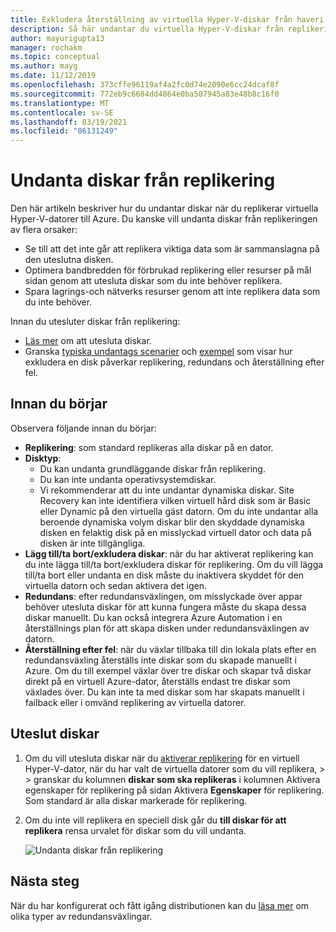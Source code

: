 ```yaml
---
title: Exkludera återställning av virtuella Hyper-V-diskar från haveri beredskap till Azure med Azure Site Recovery
description: Så här undantar du virtuella Hyper-V-diskar från replikering till Azure med Azure Site Recovery.
author: mayurigupta13
manager: rochakm
ms.topic: conceptual
ms.author: mayg
ms.date: 11/12/2019
ms.openlocfilehash: 373cffe96119af4a2fc0d74e2090e6cc24dcaf8f
ms.sourcegitcommit: 772eb9c6684dd4864e0ba507945a83e48b8c16f0
ms.translationtype: MT
ms.contentlocale: sv-SE
ms.lasthandoff: 03/19/2021
ms.locfileid: "86131249"
---
```

# <a name="exclude-disks-from-replication"></a>Undanta diskar från replikering

Den här artikeln beskriver hur du undantar diskar när du replikerar virtuella Hyper-V-datorer till Azure. Du kanske vill undanta diskar från replikeringen av flera orsaker:

- Se till att det inte går att replikera viktiga data som är sammanslagna på den uteslutna disken.
- Optimera bandbredden för förbrukad replikering eller resurser på mål sidan genom att utesluta diskar som du inte behöver replikera.
- Spara lagrings-och nätverks resurser genom att inte replikera data som du inte behöver.

Innan du utesluter diskar från replikering:

- [Läs mer](exclude-disks-replication.md) om att utesluta diskar.
- Granska [typiska undantags scenarier](exclude-disks-replication.md#typical-scenarios) och [exempel](exclude-disks-replication.md#example-1-exclude-the-sql-server-tempdb-disk) som visar hur exkludera en disk påverkar replikering, redundans och återställning efter fel.

## <a name="before-you-start"></a>Innan du börjar

Observera följande innan du börjar:

- **Replikering**: som standard replikeras alla diskar på en dator.
- **Disktyp**:
    - Du kan undanta grundläggande diskar från replikering.
    - Du kan inte undanta operativsystemdiskar.
    - Vi rekommenderar att du inte undantar dynamiska diskar. Site Recovery kan inte identifiera vilken virtuell hård disk som är Basic eller Dynamic på den virtuella gäst datorn.  Om du inte undantar alla beroende dynamiska volym diskar blir den skyddade dynamiska disken en felaktig disk på en misslyckad virtuell dator och data på disken är inte tillgängliga.
- **Lägg till/ta bort/exkludera diskar**: när du har aktiverat replikering kan du inte lägga till/ta bort/exkludera diskar för replikering. Om du vill lägga till/ta bort eller undanta en disk måste du inaktivera skyddet för den virtuella datorn och sedan aktivera det igen.
- **Redundans**: efter redundansväxlingen, om misslyckade över appar behöver utesluta diskar för att kunna fungera måste du skapa dessa diskar manuellt. Du kan också integrera Azure Automation i en återställnings plan för att skapa disken under redundansväxlingen av datorn.
- **Återställning efter fel**: när du växlar tillbaka till din lokala plats efter en redundansväxling återställs inte diskar som du skapade manuellt i Azure. Om du till exempel växlar över tre diskar och skapar två diskar direkt på en virtuell Azure-dator, återställs endast tre diskar som växlades över. Du kan inte ta med diskar som har skapats manuellt i failback eller i omvänd replikering av virtuella datorer.

## <a name="exclude-disks"></a>Uteslut diskar

1. Om du vill utesluta diskar när du [aktiverar replikering](./hyper-v-azure-tutorial.md) för en virtuell Hyper-V-dator, när du har valt de virtuella datorer som du vill replikera,  >    >  granskar du kolumnen **diskar som ska replikeras** i kolumnen Aktivera egenskaper för replikering på sidan Aktivera **Egenskaper** för replikering. Som standard är alla diskar markerade för replikering.
2. Om du inte vill replikera en speciell disk går du **till diskar för att replikera** rensa urvalet för diskar som du vill undanta. 

    ![Undanta diskar från replikering](./media/hyper-v-exclude-disk/enable-replication6-with-exclude-disk.png)


## <a name="next-steps"></a>Nästa steg
När du har konfigurerat och fått igång distributionen kan du [läsa mer](failover-failback-overview.md) om olika typer av redundansväxlingar.
